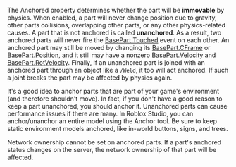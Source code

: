 The Anchored property determines whether the part will be **immovable** by physics. When enabled, a part will never change position due to gravity, other parts collisions, overlapping other parts, or any other physics-related causes. A part that is not anchored is called **unanchored**. As a result, two anchored parts will never fire the [BasePart.Touched](https://developer.roblox.com/api-reference/event/BasePart/Touched) event on each other. An anchored part may still be moved by changing its [BasePart.CFrame](https://developer.roblox.com/api-reference/property/BasePart/CFrame) or [BasePart.Position](https://developer.roblox.com/api-reference/property/BasePart/Position), and it still may have a nonzero [BasePart.Velocity](https://developer.roblox.com/api-reference/property/BasePart/Velocity) and [BasePart.RotVelocity](https://developer.roblox.com/api-reference/property/BasePart/RotVelocity). Finally, if an unanchored part is joined with an anchored part through an object like a `/Weld`, it too will act anchored. If such a joint breaks the part may be affected by physics again.

It's a good idea to anchor parts that are part of your game's environment (and therefore shouldn't move). In fact, if you don't have a good reason to keep a part unanchored, you should anchor it. Unanchored parts can cause performance issues if there are many. In Roblox Studio, you can anchor/unanchor an entire model using the Anchor tool. Be sure to keep static environment models anchored, like in-world buttons, signs, and trees.

Network ownership cannot be set on anchored parts. If a part's anchored status changes on the server, the network ownership of that part will be affected.